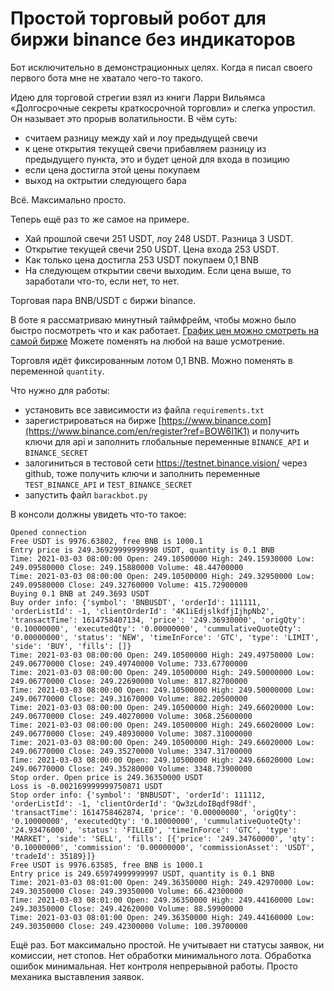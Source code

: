 # Простой торговый робот для биржи binance без индикаторов
Бот исключительно в демонстрационных целях. Когда я писал своего первого бота мне не хватало чего-то такого.

Идею для торговой стрегии взял из книги Ларри Вильямса «Долгосрочные секреты краткосрочной торговли» и слегка упростил. Он называет это прорыв волатильности. В чём суть:
- считаем разницу между хай и лоу предыдущей свечи
- к цене открытия текущей свечи прибавляем разницу из предыдущего пункта, это и будет ценой для входа в позицию
- если цена достигла этой цены покупаем
- выход на октрытии следующего бара

Всё. Максимально просто. 

Теперь ещё раз то же самое на примере. 
- Хай прошлой свечи 251 USDT, лоу 248 USDT. Разница 3 USDT.
- Открытие текущей свечи 250 USDT. Цена входа 253 USDT.
- Как только цена достигла 253 USDT покупаем 0,1 BNB
- На следующем открытии свечи выходим. Если цена выше, то заработали что-то, если нет, то нет.

Торговая пара BNB/USDT с биржи binance. 

В боте я рассматриваю минутный таймфрейм, чтобы можно было быстро посмотреть что и как работает. [График цен можно смотреть на самой бирже](https://www.binance.com/en/trade/BNB_USDT?ref=BOW6I1K1) Можете поменять на любой на ваше усмотрение.

Торговля идёт фиксированным лотом 0,1 BNB. Можно поменять в переменной `quantity`.

Что нужно для работы:
- установить все зависимости из файла `requirements.txt`
- зарегистрироваться на бирже [https://www.binance.com](https://www.binance.com/en/register?ref=BOW6I1K1) и получить ключи для api и заполнить глобальные переменные `BINANCE_API` и `BINANCE_SECRET` 
- залогиниться в тестовой сети https://testnet.binance.vision/ через github, тоже получить ключи и заполнить переменные `TEST_BINANCE_API` и `TEST_BINANCE_SECRET`
- запустить файл `barackbot.py`

В консоли должны увидеть что-то такое:

    Opened connection
    Free USDT is 9976.63802, free BNB is 1000.1
    Entry price is 249.36929999999998 USDT, quantity is 0.1 BNB
    Time: 2021-03-03 08:00:00 Open: 249.10500000 High: 249.15930000 Low: 249.09580000 Close: 249.15880000 Volume: 48.44700000
    Time: 2021-03-03 08:00:00 Open: 249.10500000 High: 249.32950000 Low: 249.09580000 Close: 249.32760000 Volume: 415.72900000
    Buying 0.1 BNB at 249.3693 USDT
    Buy order info: {'symbol': 'BNBUSDT', 'orderId': 111111, 'orderListId': -1, 'clientOrderId': '4K1iEdjslkdfjIjhpNb2', 'transactTime': 1614758407134, 'price': '249.36930000', 'origQty': '0.10000000', 'executedQty': '0.00000000', 'cummulativeQuoteQty': '0.00000000', 'status': 'NEW', 'timeInForce': 'GTC', 'type': 'LIMIT', 'side': 'BUY', 'fills': []}
    Time: 2021-03-03 08:00:00 Open: 249.10500000 High: 249.49750000 Low: 249.06770000 Close: 249.49740000 Volume: 733.67700000
    Time: 2021-03-03 08:00:00 Open: 249.10500000 High: 249.50000000 Low: 249.06770000 Close: 249.22690000 Volume: 817.82700000
    Time: 2021-03-03 08:00:00 Open: 249.10500000 High: 249.50000000 Low: 249.06770000 Close: 249.31670000 Volume: 882.20500000
    Time: 2021-03-03 08:00:00 Open: 249.10500000 High: 249.66020000 Low: 249.06770000 Close: 249.40270000 Volume: 3068.25600000
    Time: 2021-03-03 08:00:00 Open: 249.10500000 High: 249.66020000 Low: 249.06770000 Close: 249.48930000 Volume: 3087.31000000
    Time: 2021-03-03 08:00:00 Open: 249.10500000 High: 249.66020000 Low: 249.06770000 Close: 249.35270000 Volume: 3347.31700000
    Time: 2021-03-03 08:00:00 Open: 249.10500000 High: 249.66020000 Low: 249.06770000 Close: 249.35280000 Volume: 3348.73900000
    Stop order. Open price is 249.36350000 USDT
    Loss is -0.002169999999750871 USDT
    Stop order info: {'symbol': 'BNBUSDT', 'orderId': 111112, 'orderListId': -1, 'clientOrderId': 'Qw3zLdoIBqdf98df', 'transactTime': 1614758462874, 'price': '0.00000000', 'origQty': '0.10000000', 'executedQty': '0.10000000', 'cummulativeQuoteQty': '24.93476000', 'status': 'FILLED', 'timeInForce': 'GTC', 'type': 'MARKET', 'side': 'SELL', 'fills': [{'price': '249.34760000', 'qty': '0.10000000', 'commission': '0.00000000', 'commissionAsset': 'USDT', 'tradeId': 35189}]}
    Free USDT is 9976.63585, free BNB is 1000.1
    Entry price is 249.65974999999997 USDT, quantity is 0.1 BNB
    Time: 2021-03-03 08:01:00 Open: 249.36350000 High: 249.42970000 Low: 249.30350000 Close: 249.39350000 Volume: 66.42300000
    Time: 2021-03-03 08:01:00 Open: 249.36350000 High: 249.44160000 Low: 249.30350000 Close: 249.42620000 Volume: 88.59900000
    Time: 2021-03-03 08:01:00 Open: 249.36350000 High: 249.44160000 Low: 249.30350000 Close: 249.42300000 Volume: 100.39700000

Ещё раз. Бот максимально простой. Не учитывает ни статусы заявок, ни комиссии, нет стопов. Нет обработки минимального лота. Обработка ошибок минимальная. Нет контроля непрерывной работы. Просто механика выставления заявок.